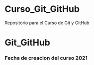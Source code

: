 # Curso_Git_GitHub
Repositorio para el Curso de Git y GitHub
# Git_GitHub

### Fecha de creacion del curso 2021
